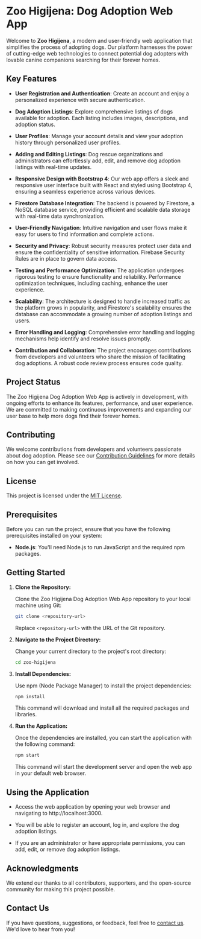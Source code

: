 # Zoo Higijena: Dog Adoption Web App

Welcome to **Zoo Higijena**, a modern and user-friendly web application that simplifies the process of adopting dogs. Our platform harnesses the power of cutting-edge web technologies to connect potential dog adopters with lovable canine companions searching for their forever homes.

## Key Features

- **User Registration and Authentication**: Create an account and enjoy a personalized experience with secure authentication.

- **Dog Adoption Listings**: Explore comprehensive listings of dogs available for adoption. Each listing includes images, descriptions, and adoption status.

- **User Profiles**: Manage your account details and view your adoption history through personalized user profiles.

- **Adding and Editing Listings**: Dog rescue organizations and administrators can effortlessly add, edit, and remove dog adoption listings with real-time updates.

- **Responsive Design with Bootstrap 4**: Our web app offers a sleek and responsive user interface built with React and styled using Bootstrap 4, ensuring a seamless experience across various devices.

- **Firestore Database Integration**: The backend is powered by Firestore, a NoSQL database service, providing efficient and scalable data storage with real-time data synchronization.

- **User-Friendly Navigation**: Intuitive navigation and user flows make it easy for users to find information and complete actions.

- **Security and Privacy**: Robust security measures protect user data and ensure the confidentiality of sensitive information. Firebase Security Rules are in place to govern data access.

- **Testing and Performance Optimization**: The application undergoes rigorous testing to ensure functionality and reliability. Performance optimization techniques, including caching, enhance the user experience.

- **Scalability**: The architecture is designed to handle increased traffic as the platform grows in popularity, and Firestore's scalability ensures the database can accommodate a growing number of adoption listings and users.

- **Error Handling and Logging**: Comprehensive error handling and logging mechanisms help identify and resolve issues promptly.

- **Contribution and Collaboration**: The project encourages contributions from developers and volunteers who share the mission of facilitating dog adoptions. A robust code review process ensures code quality.

## Project Status

The Zoo Higijena Dog Adoption Web App is actively in development, with ongoing efforts to enhance its features, performance, and user experience. We are committed to making continuous improvements and expanding our user base to help more dogs find their forever homes.

## Contributing

We welcome contributions from developers and volunteers passionate about dog adoption. Please see our [Contribution Guidelines](CONTRIBUTING.md) for more details on how you can get involved.

## License

This project is licensed under the [MIT License](LICENSE).

## Prerequisites

Before you can run the project, ensure that you have the following prerequisites installed on your system:

- **Node.js**: You'll need Node.js to run JavaScript and the required npm packages.

## Getting Started

1. **Clone the Repository:**

    Clone the Zoo Higijena Dog Adoption Web App repository to your local machine using Git:

    ```bash
    git clone <repository-url>
    ```

    Replace `<repository-url>` with the URL of the Git repository.

2. **Navigate to the Project Directory:**

    Change your current directory to the project's root directory:

    ```bash
    cd zoo-higijena
    ```

3. **Install Dependencies:**

    Use npm (Node Package Manager) to install the project dependencies:

    ```bash
    npm install
    ```

    This command will download and install all the required packages and libraries.

4. **Run the Application:**

    Once the dependencies are installed, you can start the application with the following command:

    ```bash
    npm start
    ```

    This command will start the development server and open the web app in your default web browser.

## Using the Application

- Access the web application by opening your web browser and navigating to http://localhost:3000.

- You will be able to register an account, log in, and explore the dog adoption listings.

- If you are an administrator or have appropriate permissions, you can add, edit, or remove dog adoption listings.

## Acknowledgments

We extend our thanks to all contributors, supporters, and the open-source community for making this project possible.

## Contact Us

If you have questions, suggestions, or feedback, feel free to [contact us](mailto:milosavljevic@skiff.com). We'd love to hear from you!

